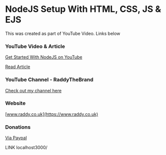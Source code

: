 # NodeJS Setup With HTML, CSS, JS & EJS

This was created as part of YouTube Video. Links below

### YouTube Video & Article

[Get Started With NodeJS on YouTube](https://www.youtube.com/watch?v=hypzCBQOxns)

[Read Article](https://www.raddy.co.uk/blog/nodejs-setup-with-html-css-js-ejs/)

### YouTube Channel - RaddyTheBrand

[Check out my channel here](https://www.youtube.com/raddythebrand)

### Website
[www.raddy.co.uk](https://www.raddy.co.uk)

### Donations
[Via Paypal](https://www.paypal.me/RadoslavAngelov)

LINK
localhost3000/
